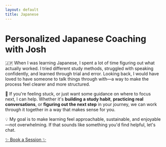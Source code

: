 ```yaml
---
layout: default
title: Japanese
---
```


<h1>Personalized Japanese Coaching with Josh</h1>
<p>
    🇯🇵 When I was learning Japanese, I spent a lot of time figuring out what actually worked. I tried different study methods,
    struggled with speaking confidently, and learned through trial and error. Looking back, I would have loved to have
    someone to talk things through with—a way to make the process feel clearer and more structured.
</p>
<p>
    🌱 If you're feeling stuck, or just want some guidance on where to focus next, I can help. Whether it's <strong>building a study habit</strong>,
    <strong>practicing real conversations</strong>, or <strong>figuring out the next step</strong> in your journey, we can work through it together in a way that
    makes sense for you.
</p>
<p>
    💡 My goal is to make learning feel approachable, sustainable, and enjoyable—not overwhelming. If that sounds like
    something you'd find helpful, let's chat.
</p>
<div class="button-container">
    <a class="button" href="https://buymeacoffee.com/josh_around/e/380994">✨ Book a Session ✨</a>
</div>
